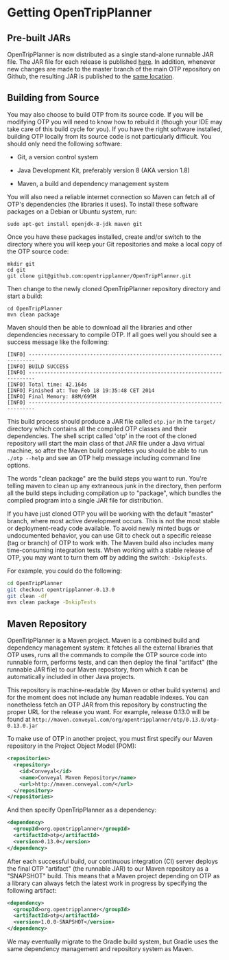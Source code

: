 # Getting OpenTripPlanner

## Pre-built JARs

OpenTripPlanner is now distributed as a single stand-alone runnable JAR file. The JAR file for each release is
published [here](http://dev.opentripplanner.org/jars/). In addition, whenever new changes are made to the master branch 
of the main OTP repository on Github, the resulting JAR is published to the
 [same location](http://dev.opentripplanner.org/jars/otp-latest-master.jar).


## Building from Source

You may also choose to build OTP from its source code. If you will be modifying OTP you will need to know how to rebuild
 it (though your IDE may take care of this build cycle for you). If you have the right software installed, 
 building OTP locally from its source code is not particularly difficult. You should only need the following software:

- Git, a version control system

- Java Development Kit, preferably version 8 (AKA version 1.8)

- Maven, a build and dependency management system

 
You will also need a reliable internet connection so Maven can fetch all of OTP's dependencies (the libraries it uses). 
To install these software packages on a Debian or Ubuntu system, run:

    sudo apt-get install openjdk-8-jdk maven git

Once you have these packages installed, create and/or switch to the directory where you will keep your Git repositories and make a local copy of the OTP source code:

```shell
mkdir git
cd git
git clone git@github.com:opentripplanner/OpenTripPlanner.git
```

Then change to the newly cloned OpenTripPlanner repository directory and start a build:

```shell
cd OpenTripPlanner
mvn clean package
```
Maven should then be able to download all the libraries and other dependencies necessary to compile OTP. 
If all goes well you should see a success message like the following:

```
[INFO] ------------------------------------------------------------------------
[INFO] BUILD SUCCESS
[INFO] ------------------------------------------------------------------------
[INFO] Total time: 42.164s
[INFO] Finished at: Tue Feb 18 19:35:48 CET 2014
[INFO] Final Memory: 88M/695M
[INFO] ------------------------------------------------------------------------
```

This build process should produce a JAR file called `otp.jar` in the `target/` directory which contains all the 
compiled OTP classes and their dependencies. The shell script called 'otp' in the root of the cloned repository will 
start the main class of that JAR file under a Java virtual machine, so after the Maven build completes you should be 
able to run `./otp --help` and see an OTP help message including command line options.

The words "clean package" are the build steps you want to run. You're telling maven to clean up any extraneous junk in
 the directory, then perform all the build steps including compilation up to "package", which bundles the compiled program
 into a single JAR file for distribution. 
 
If you have just cloned OTP you will be working with the default "master" branch, where most active development occurs.
 This is not the most stable or deployment-ready code available. To avoid newly minted bugs or undocumented behavior,
 you can use Git to check out a specific release (tag or branch) of OTP to work with. The Maven build also includes 
 many time-consuming integration tests. When working with a stable release of OTP, 
 you may want to turn them off by adding the switch: `-DskipTests`.

For example, you could do the following:

```bash
cd OpenTripPlanner
git checkout opentripplanner-0.13.0
git clean -df
mvn clean package -DskipTests
```

## Maven Repository

OpenTripPlanner is a Maven project. Maven is a combined build and dependency management system: it fetches
all the external libraries that OTP uses, runs all the commands to compile the OTP source code into runnable form,
performs tests, and can then deploy the final "artifact" (the runnable JAR file) to our Maven repository, from which it
can be automatically included in other Java projects.

This repository is machine-readable (by Maven or other build systems) and for the moment does not include any human readable indexes. 
You can nonetheless fetch an OTP JAR from this repository by constructing the proper URL for the release
you want. For example, release 0.13.0 will be found at `http://maven.conveyal.com/org/opentripplanner/otp/0.13.0/otp-0.13.0.jar`

To make use of OTP in another project, you must first specify our Maven repository in the Project Object Model (POM):

```XML
<repositories>
  <repository>
    <id>Conveyal</id>
    <name>Conveyal Maven Repository</name>
    <url>http://maven.conveyal.com/</url> 
  </repository>
</repositories>
```

And then specify OpenTripPlanner as a dependency:

```XML
<dependency>
  <groupId>org.opentripplanner</groupId>
  <artifactId>otp</artifactId>
  <version>0.13.0</version>
</dependency>
```

After each successful build, our continuous integration (CI) server deploys the final OTP "artifact" (the runnable JAR) 
to our Maven repository as a "SNAPSHOT" build. This means that a Maven project depending on OTP as a library can 
always fetch the latest work in progress by specifying the following artifact:
 
```XML
<dependency>
  <groupId>org.opentripplanner</groupId>
  <artifactId>otp</artifactId>
  <version>1.0.0-SNAPSHOT</version>
</dependency>
```
 
We may eventually migrate to the Gradle build system, but Gradle uses the same dependency management and 
repository system as Maven.

